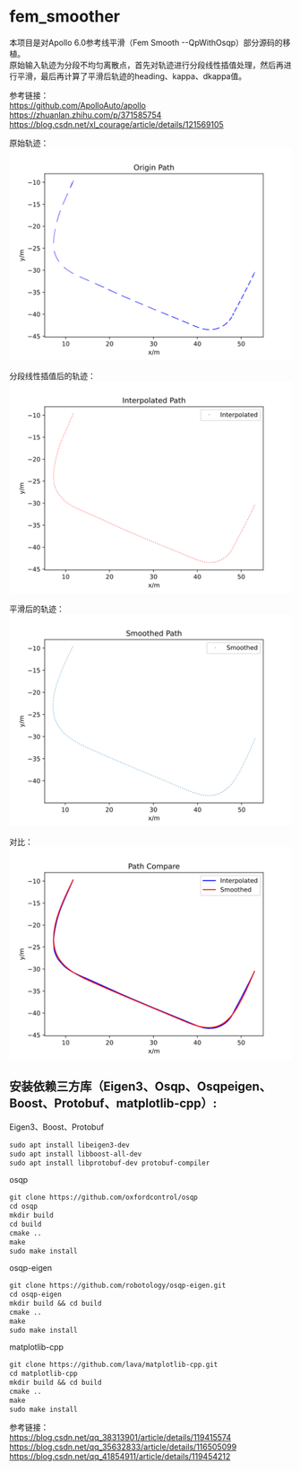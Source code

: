 # fem_smoother
本项目是对Apollo 6.0参考线平滑（Fem Smooth --QpWithOsqp）部分源码的移植。  
原始输入轨迹为分段不均匀离散点，首先对轨迹进行分段线性插值处理，然后再进行平滑，最后再计算了平滑后轨迹的heading、kappa、dkappa值。  

参考链接：  
https://github.com/ApolloAuto/apollo  
https://zhuanlan.zhihu.com/p/371585754  
https://blog.csdn.net/xl_courage/article/details/121569105  

原始轨迹：  
![Image text](https://github.com/FasonLee/fem_smoother/blob/master/pictures/Origin_Path.svg)  

分段线性插值后的轨迹：  
![Image text](https://github.com/FasonLee/fem_smoother/blob/master/pictures/Interpolated_Path.svg)  

平滑后的轨迹：  
![Image text](https://github.com/FasonLee/fem_smoother/blob/master/pictures/Smoothed_Path.svg)  

对比：  
![Image text](https://github.com/FasonLee/fem_smoother/blob/master/pictures/Compare.svg)  

## 安装依赖三方库（Eigen3、Osqp、Osqpeigen、Boost、Protobuf、matplotlib-cpp）:  
Eigen3、Boost、Protobuf
```
sudo apt install libeigen3-dev  
sudo apt install libboost-all-dev  
sudo apt install libprotobuf-dev protobuf-compiler  
```

osqp
```
git clone https://github.com/oxfordcontrol/osqp  
cd osqp  
mkdir build  
cd build  
cmake ..
make  
sudo make install  
```

osqp-eigen
```
git clone https://github.com/robotology/osqp-eigen.git  
cd osqp-eigen  
mkdir build && cd build  
cmake ..  
make  
sudo make install  
```

matplotlib-cpp
```
git clone https://github.com/lava/matplotlib-cpp.git  
cd matplotlib-cpp  
mkdir build && cd build  
cmake ..  
make  
sudo make install  
```

参考链接：  
https://blog.csdn.net/qq_38313901/article/details/119415574  
https://blog.csdn.net/qq_35632833/article/details/116505099  
https://blog.csdn.net/qq_41854911/article/details/119454212  

























